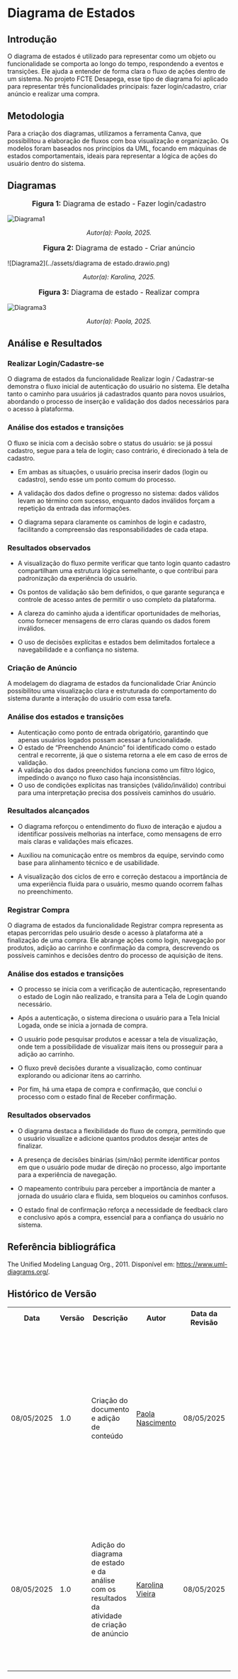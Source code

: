 # Diagrama de Estados

## Introdução

O diagrama de estados é utilizado para representar como um objeto ou funcionalidade se comporta ao longo do tempo, respondendo a eventos e transições. Ele ajuda a entender de forma clara o fluxo de ações dentro de um sistema. No projeto FCTE Desapega, esse tipo de diagrama foi aplicado para representar três funcionalidades principais: fazer login/cadastro, criar anúncio e realizar uma compra.


## Metodologia

Para a criação dos diagramas, utilizamos a ferramenta Canva, que possibilitou a elaboração de fluxos com boa visualização e organização. Os modelos foram baseados nos princípios da UML, focando em máquinas de estados comportamentais, ideais para representar a lógica de ações do usuário dentro do sistema.

## Diagramas

<div align="center">
    <font size="3"><p style="text-align: center"><b>Figura 1:</b> Diagrama de estado - Fazer login/cadastro</p></font>
</div>

![Diagrama1](../assets/diagram_estado_compra.png)

<p align="center"><em>Autor(a): Paola, 2025.</em></p>


<div align="center">
    <font size="3"><p style="text-align: center"><b>Figura 2:</b> Diagrama de estado - Criar anúncio</p></font>
</div>

![Diagrama2](../assets/diagrama de estado.drawio.png)

<p align="center"><em>Autor(a): Karolina, 2025.</em></p>


<div align="center">
    <font size="3"><p style="text-align: center"><b>Figura 3:</b> Diagrama de estado - Realizar compra</p></font>
</div>

![Diagrama3](../assets/diagram_estado_login_cadastro.png)

<p align="center"><em>Autor(a): Paola, 2025.</em></p>


## Análise e Resultados

### **Realizar Login/Cadastre-se**

O diagrama de estados da funcionalidade Realizar login / Cadastrar-se demonstra o fluxo inicial de autenticação do usuário no sistema. Ele detalha tanto o caminho para usuários já cadastrados quanto para novos usuários, abordando o processo de inserção e validação dos dados necessários para o acesso à plataforma.

### **Análise dos estados e transições**

O fluxo se inicia com a decisão sobre o status do usuário: se já possui cadastro, segue para a tela de login; caso contrário, é direcionado à tela de cadastro.

- Em ambas as situações, o usuário precisa inserir dados (login ou cadastro), sendo esse um ponto comum do processo.

- A validação dos dados define o progresso no sistema: dados válidos levam ao término com sucesso, enquanto dados inválidos forçam a repetição da entrada das informações.

- O diagrama separa claramente os caminhos de login e cadastro, facilitando a compreensão das responsabilidades de cada etapa.

### **Resultados observados**

- A visualização do fluxo permite verificar que tanto login quanto cadastro compartilham uma estrutura lógica semelhante, o que contribui para padronização da experiência do usuário.

- Os pontos de validação são bem definidos, o que garante segurança e controle de acesso antes de permitir o uso completo da plataforma.

- A clareza do caminho ajuda a identificar oportunidades de melhorias, como fornecer mensagens de erro claras quando os dados forem inválidos.

- O uso de decisões explícitas e estados bem delimitados fortalece a navegabilidade e a confiança no sistema.


### **Criação de Anúncio**
A modelagem do diagrama de estados da funcionalidade Criar Anúncio possibilitou uma visualização clara e estruturada do comportamento do sistema durante a interação do usuário com essa tarefa.

### **Análise dos estados e transições**

- Autenticação como ponto de entrada obrigatório, garantindo que apenas usuários logados possam acessar a funcionalidade.
- O estado de “Preenchendo Anúncio” foi identificado como o estado central e recorrente, já que o sistema retorna a ele em caso de erros de validação.
- A validação dos dados preenchidos funciona como um filtro lógico, impedindo o avanço no fluxo caso haja inconsistências.
- O uso de condições explícitas nas transições (válido/inválido) contribui para uma interpretação precisa dos possíveis caminhos do usuário.

### **Resultados alcançados**

- O diagrama reforçou o entendimento do fluxo de interação e ajudou a identificar possíveis melhorias na interface, como mensagens de erro mais claras e validações mais eficazes.

- Auxiliou na comunicação entre os membros da equipe, servindo como base para alinhamento técnico e de usabilidade.

- A visualização dos ciclos de erro e correção destacou a importância de uma experiência fluida para o usuário, mesmo quando ocorrem falhas no preenchimento.


### **Registrar Compra**
O diagrama de estados da funcionalidade Registrar compra representa as etapas percorridas pelo usuário desde o acesso à plataforma até a finalização de uma compra. Ele abrange ações como login, navegação por produtos, adição ao carrinho e confirmação da compra, descrevendo os possíveis caminhos e decisões dentro do processo de aquisição de itens.



### **Análise dos estados e transições**

- O processo se inicia com a verificação de autenticação, representando o estado de Login não realizado, e transita para a Tela de Login quando necessário.

- Após a autenticação, o sistema direciona o usuário para a Tela Inicial Logada, onde se inicia a jornada de compra.

- O usuário pode pesquisar produtos e acessar a tela de visualização, onde tem a possibilidade de visualizar mais itens ou prosseguir para a adição ao carrinho.

- O fluxo prevê decisões durante a visualização, como continuar explorando ou adicionar itens ao carrinho.

- Por fim, há uma etapa de compra e confirmação, que conclui o processo com o estado final de Receber confirmação.

### **Resultados observados**

- O diagrama destaca a flexibilidade do fluxo de compra, permitindo que o usuário visualize e adicione quantos produtos desejar antes de finalizar.

- A presença de decisões binárias (sim/não) permite identificar pontos em que o usuário pode mudar de direção no processo, algo importante para a experiência de navegação.

- O mapeamento contribuiu para perceber a importância de manter a jornada do usuário clara e fluida, sem bloqueios ou caminhos confusos.

- O estado final de confirmação reforça a necessidade de feedback claro e conclusivo após a compra, essencial para a confiança do usuário no sistema.




## Referência bibliográfica

The Unified Modeling Languag Org., 2011. Disponível em: https://www.uml-diagrams.org/.


## Histórico de Versão

<div align="center">
    <table>
        <tr>
            <th>Data</th>
            <th>Versão</th>
            <th>Descrição</th>
            <th>Autor</th>
            <th>Data da Revisão</th>
            <th>Revisor</th>
            <th>Descrição de Revisão</th>
        </tr>
        <tr>
            <td>08/05/2025</td>
            <td>1.0</td>
            <td>Criação do documento e adição de conteúdo</td>
            <td><a href="https://github.com/paolaalim">Paola Nascimento</a></td>
            <td>08/05/2025</td>
            <td><a href="https://github.com/Karolina91">Karolina Vieira</a></td>
            <td>Revisado os diagramas de estado das funcionalidades Criar anúncio, Registrar compra e Realizar login/cadastro. Também foram revisados os textos das seções de introdução e metodologia, garantindo maior clareza e coerência com os objetivos do projeto.</td>
        </tr>
                <tr>
            <td>08/05/2025</td>
            <td>1.0</td>
            <td>Adição do diagrama de estado e da análise com os resultados da atividade de criação de anúncio</td>
            <td><a href="https://github.com/karolina91">Karolina Vieira</a></td>
            <td>08/05/2025</td>
            <td><a href="https://github.com/paolaalim">Paola Nascimento</a></td>
            <td>Foi revisada a sessão "Análise e Resultados" e seus tópicos: "Análise dos estados e transições" e "Resultados observados", sobre cada diagrama. Foram feitos alguns ajustes conforme a necessidade para garantir clareza nas informações</td>
        </tr>
    </table>
</div>
